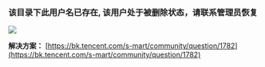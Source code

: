 ### 该目录下此用户名已存在, 该用户处于被删除状态，请联系管理员恢复

![](./media/001.png)

**解决方案：**
[https://bk.tencent.com/s-mart/community/question/1782](https://bk.tencent.com/s-mart/community/question/1782)
